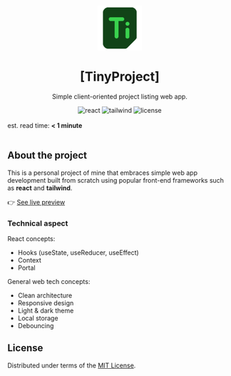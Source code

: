 <a id="readme-top"></a>

<!-- Logo -->
<div align="center">
    <img src="./public/images/logo.png" width="100" height="100"/>
</div>

<!-- Title & description -->
<h1 align="center">[TinyProject]</h1>

<p align="center">Simple client-oriented project listing web app.</p>

<!-- Badges -->
<div align="center">
    <img src="https://img.shields.io/badge/reactjs-404040?logo=react"
    alt="react" />
    <img src="https://img.shields.io/badge/tailwindcss-02569B?logo=tailwindcss"
    alt="tailwind" />
    <img src="https://img.shields.io/github/license/daniel-c-j/tinyproject" alt="license">

</div>

<!-- Est. read time -->
<br/>
est. read time: <strong>< 1 minute</strong>
<br/><br/>

## About the project

This is a personal project of mine that embraces simple web app development built from scratch using popular front-end frameworks such as **react** and **tailwind**.

👉 [See live preview](https://daniel-c-j.github.io/tinyproject)

### Technical aspect

React concepts:

- Hooks (useState, useReducer, useEffect)
- Context
- Portal

General web tech concepts:

- Clean architecture
- Responsive design
- Light & dark theme
- Local storage
- Debouncing

## License

Distributed under terms of the [MIT License](./LICENSE).
